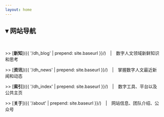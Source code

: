 ```yaml
---
layout: home 
---
```



## ▾ 网站导航
<br/>    
    
\>>  <span class="hover-underline">[**新知**]({{ '/dh_blog' | prepend: site.baseurl }}/)</span>　\|　数字人文领域新鲜知识和思考

\>> <span class="hover-underline">[**资讯**]({{ '/dh_news' | prepend: site.baseurl }}/)</span>　\|　掌握数字人文最近新闻和动态

\>>  <span class="hover-underline">[**索引**]({{ '/dh_index' | prepend: site.baseurl }}/)</span>　\|　数字工具、平台以及公共主页

\>>  <span class="hover-underline">[**关于**]({{ '/about' | prepend: site.baseurl }}/)</span>　\|　网站信息、团队介绍、公众号
  

<br/>



